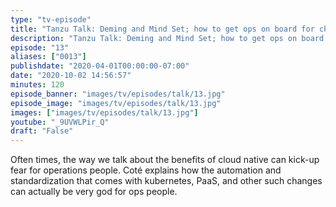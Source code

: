 ```yaml
---
type: "tv-episode"
title: "Tanzu Talk: Deming and Mind Set; how to get ops on board for change"
description: "Tanzu Talk: Deming and Mind Set; how to get ops on board for change"
episode: "13"
aliases: ["0013"]
publishdate: "2020-04-01T00:00:00-07:00"
date: "2020-10-02 14:56:57"
minutes: 120
episode_banner: "images/tv/episodes/talk/13.jpg"
episode_image: "images/tv/episodes/talk/13.jpg"
images: ["images/tv/episodes/talk/13.jpg"]
youtube: "_9UVWLPir_Q"
draft: "False"
---
```


Often times, the way we talk about the benefits of cloud native can kick-up fear for operations people. Coté explains how the automation and standardization that comes with kubernetes, PaaS, and other such changes can actually be very god for ops people.